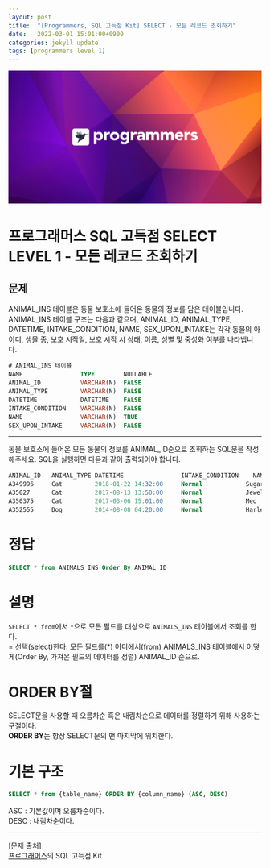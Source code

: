 ```yaml
---
layout: post
title:  "[Programmers, SQL 고득점 Kit] SELECT - 모든 레코드 조회하기"
date:   2022-03-01 15:01:00+0900
categories: jekyll update
tags: [programmers level 1]
---
```


<p align="center"><img src="/assets/img/blog/정보/프로그래머스.png"></p>

# 프로그래머스 SQL 고득점 SELECT LEVEL 1 - 모든 레코드 조회하기
## 문제
ANIMAL_INS 테이블은 동물 보호소에 들어온 동물의 정보를 담은 테이블입니다. ANIMAL_INS 테이블 구조는 다음과 같으며, ANIMAL_ID, ANIMAL_TYPE, DATETIME, INTAKE_CONDITION, NAME, SEX_UPON_INTAKE는 각각 동물의 아이디, 생물 종, 보호 시작일, 보호 시작 시 상태, 이름, 성별 및 중성화 여부를 나타냅니다.  

```sql
# ANIMAL_INS 테이블
NAME                TYPE        NULLABLE
ANIMAL_ID           VARCHAR(N)	FALSE
ANIMAL_TYPE         VARCHAR(N)	FALSE
DATETIME            DATETIME	FALSE
INTAKE_CONDITION    VARCHAR(N)	FALSE
NAME                VARCHAR(N)	TRUE
SEX_UPON_INTAKE     VARCHAR(N)	FALSE
```
  
---
  
동물 보호소에 들어온 모든 동물의 정보를 ANIMAL_ID순으로 조회하는 SQL문을 작성해주세요. SQL을 실행하면 다음과 같이 출력되어야 합니다.  
  
```sql
ANIMAL_ID   ANIMAL_TYPE DATETIME                INTAKE_CONDITION    NAME    SEX_UPON_INTAKE
A349996     Cat         2018-01-22 14:32:00	    Normal            Sugar	Neutered Male
A35027      Cat         2017-08-13 13:50:00	    Normal            Jewel	Spayed Female
A350375     Cat         2017-03-06 15:01:00	    Normal            Meo     Neutered Male
A352555     Dog         2014-08-08 04:20:00	    Normal            Harley	Spayed Female
```

# 정답
```sql
SELECT * from ANIMALS_INS Order By ANIMAL_ID
```

# 설명
`SELECT * from`에서 `*`으로 모든 필드를 대상으로 `ANIMALS_INS` 테이블에서 조회를 한다.  
= 선택(select)한다. 모든 필드를(*) 어디에서(from) ANIMALS_INS 테이블에서
어떻게(Order By, 가져온 필드의 데이터를 정렬) ANIMAL_ID 순으로.  

# ORDER BY절
SELECT문을 사용할 때 오름차순 혹은 내림차순으로 데이터를 정렬하기 위해 사용하는 구절이다.  
**ORDER BY**는 항상 SELECT문의 맨 마지막에 위치한다.  

# 기본 구조
```sql
SELECT * from {table_name} ORDER BY {column_name} (ASC, DESC)
```
ASC : 기본값이며 오름차순이다.  
DESC : 내림차순이다.
  
  
  
---
[문제 출처]  
[프로그래머스](https://programmers.co.kr/)의 SQL 고득점 Kit  
